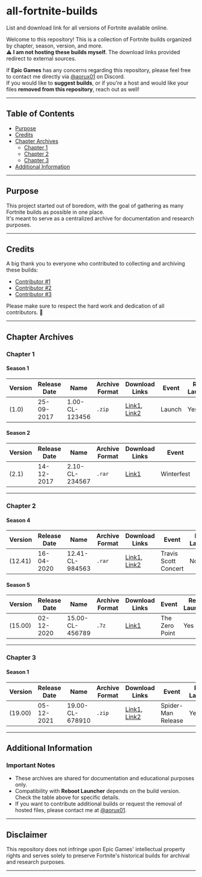 # all-fortnite-builds
List and download link for all versions of Fortnite available online.

Welcome to this repository! This is a collection of Fortnite builds organized by chapter, season, version, and more.  
⚠️ **I am not hosting these builds myself.** The download links provided redirect to external sources.

If **Epic Games** has any concerns regarding this repository, please feel free to contact me directly via [@aorux01](#) on Discord.  
If you would like to **suggest builds**, or if you're a host and would like your files **removed from this repository**, reach out as well!

---

## Table of Contents
- [Purpose](#purpose)
- [Credits](#credits)
- [Chapter Archives](#chapter-archives)
  - [Chapter 1](#chapter-1)
  - [Chapter 2](#chapter-2)
  - [Chapter 3](#chapter-3)
- [Additional Information](#additional-information)

---

## Purpose

This project started out of boredom, with the goal of gathering as many Fortnite builds as possible in one place.  
It's meant to serve as a centralized archive for documentation and research purposes.

---

## Credits

A big thank you to everyone who contributed to collecting and archiving these builds:
- [Contributor #1](link)
- [Contributor #2](link)
- [Contributor #3](link)

Please make sure to respect the hard work and dedication of all contributors. 🙏

---

## Chapter Archives

### Chapter 1

#### Season 1
| Version | Release Date | Name                     | Archive Format | Download Links           | Event       | Reboot Launcher? |
|---------|--------------|--------------------------|----------------|--------------------------|-------------|------------------|
| (1.0)   | 25-09-2017   | 1.00-CL-123456           | `.zip`         | [Link1](#), [Link2](#)   | Launch      | Yes              |

#### Season 2
| Version | Release Date | Name                     | Archive Format | Download Links           | Event       | Reboot Launcher? |
|---------|--------------|--------------------------|----------------|--------------------------|-------------|------------------|
| (2.1)   | 14-12-2017   | 2.10-CL-234567           | `.rar`         | [Link1](#)               | Winterfest  | No               |

---

### Chapter 2

#### Season 4
| Version  | Release Date | Name                     | Archive Format | Download Links           | Event                 | Reboot Launcher? |
|----------|--------------|--------------------------|----------------|--------------------------|-----------------------|------------------|
| (12.41)  | 16-04-2020   | 12.41-CL-984563          | `.rar`         | [Link1](#), [Link2](#)   | Travis Scott Concert | No               |

#### Season 5
| Version  | Release Date | Name                     | Archive Format | Download Links           | Event       | Reboot Launcher? |
|----------|--------------|--------------------------|----------------|--------------------------|-------------|------------------|
| (15.00)  | 02-12-2020   | 15.00-CL-456789          | `.7z`          | [Link1](#)               | The Zero Point | Yes            |

---

### Chapter 3

#### Season 1
| Version  | Release Date | Name                     | Archive Format | Download Links           | Event       | Reboot Launcher? |
|----------|--------------|--------------------------|----------------|--------------------------|-------------|------------------|
| (19.00)  | 05-12-2021   | 19.00-CL-678910          | `.zip`         | [Link1](#), [Link2](#)   | Spider-Man Release | Yes           |

---

## Additional Information

### Important Notes
- These archives are shared for documentation and educational purposes only.
- Compatibility with **Reboot Launcher** depends on the build version. Check the table above for specific details.
- If you want to contribute additional builds or request the removal of hosted files, please contact me at [@aorux01](#).

---

## Disclaimer

This repository does not infringe upon Epic Games' intellectual property rights and serves solely to preserve Fortnite's historical builds for archival and research purposes.

---

